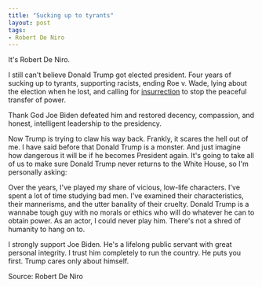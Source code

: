 ```yaml
---
title: "Sucking up to tyrants"
layout: post
tags:
- Robert De Niro
---
```


It's Robert De Niro.

I still can't believe Donald Trump got elected president. Four years of sucking up to tyrants, supporting racists, ending Roe v. Wade, lying about the election when he lost, and calling for [insurrection](/insurrection.html) to stop the peaceful transfer of power.

Thank God Joe Biden defeated him and restored decency, compassion, and honest, intelligent leadership to the presidency.

Now Trump is trying to claw his way back. Frankly, it scares the hell out of me. I have said before that Donald Trump is a monster. And just imagine how dangerous it will be if he becomes President again. It's going to take all of us to make sure Donald Trump never returns to the White House, so I'm personally asking:

Over the years, I've played my share of vicious, low-life characters. I've spent a lot of time studying bad men. I've examined their characteristics, their mannerisms, and the utter banality of their cruelty. Donald Trump is a wannabe tough guy with no morals or ethics who will do whatever he can to obtain power. As an actor, I could never play him. There's not a shred of humanity to hang on to.

I strongly support Joe Biden. He's a lifelong public servant with great personal integrity. I trust him completely to run the country. He puts you first. Trump cares only about himself.

Source: Robert De Niro
